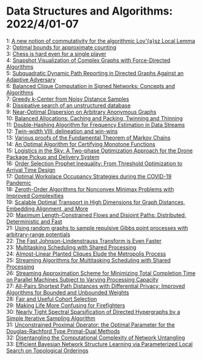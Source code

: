 # Data Structures and Algorithms: 2022/4/01-07  
1: [A new notion of commutativity for the algorithmic Lov\'{a}sz Local Lemma](https://doi.org/10.48550/arXiv.2008.05569)  
2: [Optimal bounds for approximate counting](https://doi.org/10.48550/arXiv.2010.02116)  
3: [Chess is hard even for a single player](https://doi.org/10.48550/arXiv.2203.14864)  
4: [Snapshot Visualization of Complex Graphs with Force-Directed Algorithms](https://doi.org/10.48550/arXiv.2203.16867)  
5: [Subquadratic Dynamic Path Reporting in Directed Graphs Against an  Adaptive Adversary](https://doi.org/10.48550/arXiv.2203.16992)  
6: [Balanced Clique Computation in Signed Networks: Concepts and Algorithms](https://doi.org/10.48550/arXiv.2204.00515)  
7: [Greedy k-Center from Noisy Distance Samples](https://doi.org/10.48550/arXiv.2011.01973)  
8: [Dissipative search of an unstructured database](https://doi.org/10.48550/arXiv.2106.02703)  
9: [Near-Optimal Dispersion on Arbitrary Anonymous Graphs](https://doi.org/10.48550/arXiv.2106.03943)  
10: [Balanced Allocations: Caching and Packing, Twinning and Thinning](https://doi.org/10.48550/arXiv.2110.10759)  
11: [Double-Hashing Algorithm for Frequency Estimation in Data Streams](https://doi.org/10.48550/arXiv.2204.00650)  
12: [Twin-width VIII: delineation and win-wins](https://doi.org/10.48550/arXiv.2204.00722)  
13: [Various proofs of the Fundamental Theorem of Markov Chains](https://doi.org/10.48550/arXiv.2204.00784)  
14: [An Optimal Algorithm for Certifying Monotone Functions](https://doi.org/10.48550/arXiv.2204.01224)  
15: [Logistics in the Sky: A Two-phase Optimization Approach for the Drone  Package Pickup and Delivery System](https://doi.org/10.48550/arXiv.2204.01335)  
16: [Order Selection Prophet Inequality: From Threshold Optimization to  Arrival Time Design](https://doi.org/10.48550/arXiv.2204.01425)  
17: [Optimal Workplace Occupancy Strategies during the COVID-19 Pandemic](https://doi.org/10.48550/arXiv.2204.01444)  
18: [Zeroth-Order Algorithms for Nonconvex Minimax Problems with Improved  Complexities](https://doi.org/10.48550/arXiv.2001.07819)  
19: [Scalable Optimal Transport in High Dimensions for Graph Distances,  Embedding Alignment, and More](https://doi.org/10.48550/arXiv.2107.06876)  
20: [Maximum Length-Constrained Flows and Disjoint Paths: Distributed,  Deterministic and Fast](https://doi.org/10.48550/arXiv.2111.01422)  
21: [Using random graphs to sample repulsive Gibbs point processes with  arbitrary-range potentials](https://doi.org/10.48550/arXiv.2204.01793)  
22: [The Fast Johnson-Lindenstrauss Transform is Even Faster](https://doi.org/10.48550/arXiv.2204.01800)  
23: [Multitasking Scheduling with Shared Processing](https://doi.org/10.48550/arXiv.2204.01859)  
24: [Almost-Linear Planted Cliques Elude the Metropolis Process](https://doi.org/10.48550/arXiv.2204.01911)  
25: [Streaming Algorithms for Multitasking Scheduling with Shared Processing](https://doi.org/10.48550/arXiv.2204.01970)  
26: [Streaming Approximation Scheme for Minimizing Total Completion Time on  Parallel Machines Subject to Varying Processing Capacity](https://doi.org/10.48550/arXiv.2204.01976)  
27: [All-Pairs Shortest Path Distances with Differential Privacy: Improved  Algorithms for Bounded and Unbounded Weights](https://doi.org/10.48550/arXiv.2204.02335)  
28: [Fair and Useful Cohort Selection](https://doi.org/10.48550/arXiv.2009.02207)  
29: [Making Life More Confusing for Firefighters](https://doi.org/10.48550/arXiv.2202.12599)  
30: [Nearly Tight Spectral Sparsification of Directed Hypergraphs by a Simple  Iterative Sampling Algorithm](https://doi.org/10.48550/arXiv.2204.02537)  
31: [Unconstrained Proximal Operator: the Optimal Parameter for the  Douglas-Rachford Type Primal-Dual Methods](https://doi.org/10.48550/arXiv.2204.02642)  
32: [Disentangling the Computational Complexity of Network Untangling](https://doi.org/10.48550/arXiv.2204.02668)  
33: [Efficient Bayesian Network Structure Learning via Parameterized Local  Search on Topological Orderings](https://doi.org/10.48550/arXiv.2204.02902)  